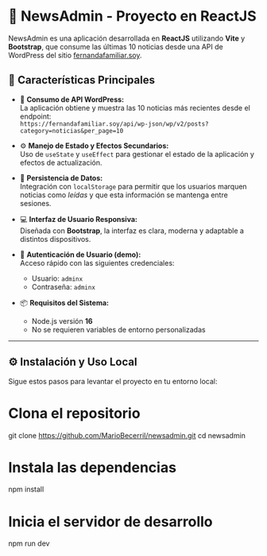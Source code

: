 # 📰 NewsAdmin - Proyecto en ReactJS

NewsAdmin es una aplicación desarrollada en **ReactJS** utilizando **Vite** y **Bootstrap**, que consume las últimas 10 noticias desde una API de WordPress del sitio [fernandafamiliar.soy](https://fernandafamiliar.soy).

## 🚀 Características Principales

- 🔗 **Consumo de API WordPress:**  
  La aplicación obtiene y muestra las 10 noticias más recientes desde el endpoint:  
  `https://fernandafamiliar.soy/api/wp-json/wp/v2/posts?category=noticias&per_page=10`

- ⚙️ **Manejo de Estado y Efectos Secundarios:**  
  Uso de `useState` y `useEffect` para gestionar el estado de la aplicación y efectos de actualización.

- 💾 **Persistencia de Datos:**  
  Integración con `localStorage` para permitir que los usuarios marquen noticias como *leídas* y que esta información se mantenga entre sesiones.

- 💻 **Interfaz de Usuario Responsiva:**  
  Diseñada con **Bootstrap**, la interfaz es clara, moderna y adaptable a distintos dispositivos.

- 🔐 **Autenticación de Usuario (demo):**  
  Acceso rápido con las siguientes credenciales:  
  - Usuario: `adminx`  
  - Contraseña: `adminx`

- 📦 **Requisitos del Sistema:**  
  - Node.js versión **16**
  - No se requieren variables de entorno personalizadas

---

## ⚙️ Instalación y Uso Local

Sigue estos pasos para levantar el proyecto en tu entorno local:

# Clona el repositorio
git clone https://github.com/MarioBecerril/newsadmin.git
cd newsadmin

# Instala las dependencias
npm install

# Inicia el servidor de desarrollo
npm run dev
